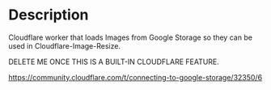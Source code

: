 # Description

Cloudflare worker that loads Images from Google Storage so they can be used in Cloudflare-Image-Resize.

DELETE ME ONCE THIS IS A BUILT-IN CLOUDFLARE FEATURE.

https://community.cloudflare.com/t/connecting-to-google-storage/32350/6


